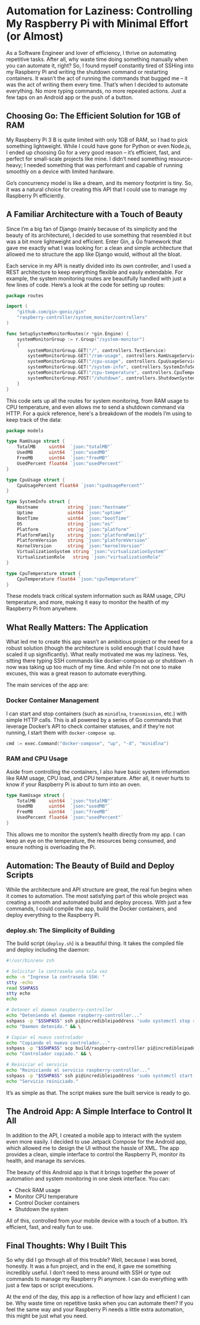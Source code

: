 # Automation for Laziness: Controlling My Raspberry Pi with Minimal Effort (or Almost)

As a Software Engineer and lover of efficiency, I thrive on automating repetitive tasks. After all, why waste time doing something manually when you can automate it, right? So, I found myself constantly tired of SSHing into my Raspberry Pi and writing the shutdown command or restarting containers. It wasn’t the act of running the commands that bugged me – it was the act of writing them every time. That’s when I decided to automate everything. No more typing commands, no more repeated actions. Just a few taps on an Android app or the push of a button.

## Choosing Go: The Efficient Solution for 1GB of RAM

My Raspberry Pi 3 B is quite limited with only 1GB of RAM, so I had to pick something lightweight. While I could have gone for Python or even Node.js, I ended up choosing Go for a very good reason – it’s efficient, fast, and perfect for small-scale projects like mine. I didn’t need something resource-heavy; I needed something that was performant and capable of running smoothly on a device with limited hardware.

Go’s concurrency model is like a dream, and its memory footprint is tiny. So, it was a natural choice for creating this API that I could use to manage my Raspberry Pi efficiently.

## A Familiar Architecture with a Touch of Beauty

Since I’m a big fan of Django (mainly because of its simplicity and the beauty of its architecture), I decided to use something that resembled it but was a bit more lightweight and efficient. Enter Gin, a Go framework that gave me exactly what I was looking for: a clean and simple architecture that allowed me to structure the app like Django would, without all the bloat.

Each service in my API is neatly divided into its own controller, and I used a REST architecture to keep everything flexible and easily extendable. For example, the system monitoring routes are beautifully handled with just a few lines of code. Here’s a look at the code for setting up routes:

```go
package routes

import (
    "github.com/gin-gonic/gin"
    "raspberry-controller/system_monitor/controllers"
)

func SetupSystemMonitorRoutes(r *gin.Engine) {
    systemMonitorGroup := r.Group("/system-monitor")
    {
        systemMonitorGroup.GET("/", controllers.TestService)
        systemMonitorGroup.GET("/ram-usage", controllers.RamUsageService)
        systemMonitorGroup.GET("/cpu-usage", controllers.CpuUsageService)
        systemMonitorGroup.GET("/system-info", controllers.SystemInfoService)
        systemMonitorGroup.GET("/cpu-temperature", controllers.CpuTemperatureService)
        systemMonitorGroup.POST("/shutdown", controllers.ShutdownSystemService)
    }
}

```

This code sets up all the routes for system monitoring, from RAM usage to CPU temperature, and even allows me to send a shutdown command via HTTP. For a quick reference, here's a breakdown of the models I’m using to keep track of the data:

```go
package models

type RamUsage struct {
    TotalMB     uint64  `json:"totalMB"`
    UsedMB      uint64  `json:"usedMB"`
    FreeMB      uint64  `json:"freeMB"`
    UsedPercent float64 `json:"usedPercent"`
}

type CpuUsage struct {
    CpuUsagePercent float64 `json:"cpuUsagePercent"`
}

type SystemInfo struct {
    Hostname           string `json:"hostname"`
    Uptime             uint64 `json:"uptime"`
    BootTime           uint64 `json:"bootTime"`
    OS                 string `json:"os"`
    Platform           string `json:"platform"`
    PlatformFamily     string `json:"platformFamily"`
    PlatformVersion    string `json:"platformVersion"`
    KernelVersion      string `json:"kernelVersion"`
    VirtualizationSystem string `json:"virtualizationSystem"`
    VirtualizationRole   string `json:"virtualizationRole"`
}

type CpuTemperature struct {
    CpuTemperature float64 `json:"cpuTemperature"`
}

```

These models track critical system information such as RAM usage, CPU temperature, and more, making it easy to monitor the health of my Raspberry Pi from anywhere.

## What Really Matters: The Application

What led me to create this app wasn’t an ambitious project or the need for a robust solution (though the architecture is solid enough that I could have scaled it up significantly). What really motivated me was my laziness. Yes, sitting there typing SSH commands like docker-compose up or shutdown -h now was taking up too much of my time. And while I’m not one to make excuses, this was a great reason to automate everything.

The main services of the app are:

### Docker Container Management

I can start and stop containers (such as `minidlna`, `transmission`, etc.) with simple HTTP calls. This is all powered by a series of Go commands that leverage Docker’s API to check container statuses, and if they’re not running, I start them with `docker-compose up`.

```go
cmd := exec.Command("docker-compose", "up", "-d", "minidlna")
```

### RAM and CPU Usage

Aside from controlling the containers, I also have basic system information like RAM usage, CPU load, and CPU temperature. After all, it never hurts to know if your Raspberry Pi is about to turn into an oven.

```go
type RamUsage struct {
    TotalMB     uint64  `json:"totalMB"`
    UsedMB      uint64  `json:"usedMB"`
    FreeMB      uint64  `json:"freeMB"`
    UsedPercent float64 `json:"usedPercent"`
}
```

This allows me to monitor the system’s health directly from my app. I can keep an eye on the temperature, the resources being consumed, and ensure nothing is overloading the Pi.

## Automation: The Beauty of Build and Deploy Scripts

While the architecture and API structure are great, the real fun begins when it comes to automation. The most satisfying part of this whole project was creating a smooth and automated build and deploy process. With just a few commands, I could compile the app, build the Docker containers, and deploy everything to the Raspberry Pi.

### deploy.sh: The Simplicity of Building

The build script (`deploy.sh`) is a beautiful thing. It takes the compiled file and deploy including the daemon:

```sh
#!/usr/bin/env zsh

# Solicitar la contraseña una sola vez
echo -n "Ingrese la contraseña SSH: "
stty -echo
read SSHPASS
stty echo
echo

# Detener el daemon raspberry-controller
echo "Deteniendo el daemon raspberry-controller..."
sshpass -p "$SSHPASS" ssh pi@incredibleipaddress 'sudo systemctl stop raspberry-controller' && \
echo "Daemon detenido." && \

# Copiar el nuevo controlador
echo "Copiando el nuevo controlador..."
sshpass -p "$SSHPASS" scp build/raspberry-controller pi@incredibleipaddress:/home/pi/raspberry-controller && \
echo "Controlador copiado." && \

# Reiniciar el servicio
echo "Reiniciando el servicio raspberry-controller..."
sshpass -p "$SSHPASS" ssh pi@incredibleipaddress 'sudo systemctl start raspberry-controller' && \
echo "Servicio reiniciado."
```

It’s as simple as that. The script makes sure the built service is ready to go.

## The Android App: A Simple Interface to Control It All

In addition to the API, I created a mobile app to interact with the system even more easily. I decided to use Jetpack Compose for the Android app, which allowed me to design the UI without the hassle of XML. The app provides a clean, simple interface to control the Raspberry Pi, monitor its health, and manage its services.

The beauty of this Android app is that it brings together the power of automation and system monitoring in one sleek interface. You can:

- Check RAM usage
- Monitor CPU temperature
- Control Docker containers
- Shutdown the system

All of this, controlled from your mobile device with a touch of a button. It’s efficient, fast, and really fun to use.

## Final Thoughts: Why I Built This

So why did I go through all of this trouble? Well, because I was bored, honestly. It was a fun project, and in the end, it gave me something incredibly useful. I don’t need to mess around with SSH or type out commands to manage my Raspberry Pi anymore. I can do everything with just a few taps or script executions.

At the end of the day, this app is a reflection of how lazy and efficient I can be. Why waste time on repetitive tasks when you can automate them? If you feel the same way and your Raspberry Pi needs a little extra automation, this might be just what you need.